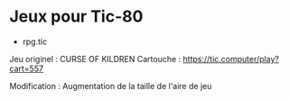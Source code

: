 Jeux pour Tic-80
================

* rpg.tic

Jeu originel : CURSE OF KILDREN
Cartouche : https://tic.computer/play?cart=557

Modification : Augmentation de la taille de l'aire de jeu
